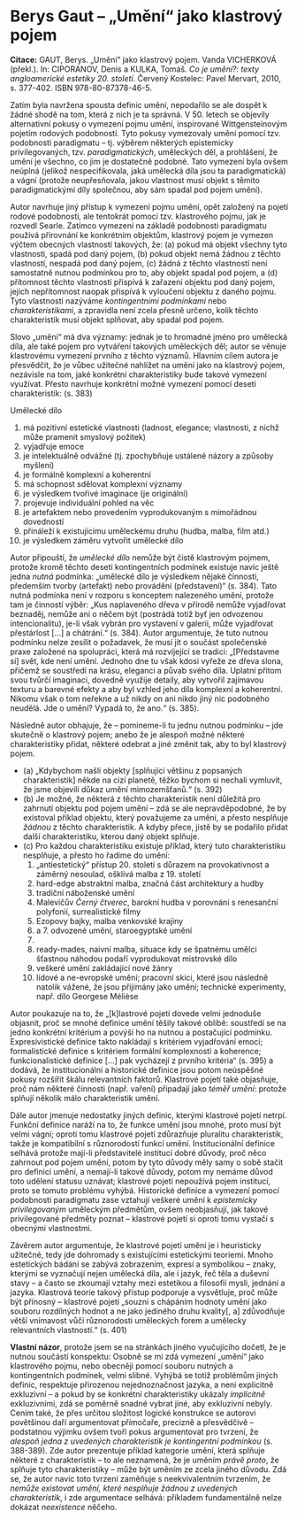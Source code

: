 # Berys Gaut – „Umění“ jako klastrový pojem

**Citace:** GAUT, Berys. „Umění“ jako klastrový pojem. Vanda VICHERKOVÁ (překl.). In: CIPORANOV, Denis a KULKA, Tomáš. _Co je umění?: texty angloamerické estetiky 20. století_. Červený Kostelec: Pavel Mervart, 2010, s. 377-402. ISBN 978-80-87378-46-5.

Zatím byla navržena spousta definic umění, nepodařilo se ale dospět k žádné shodě na tom, která z nich je ta správná. V 50. letech se objevily alternativní pokusy o vymezení pojmu umění, inspirované Wittgensteinovým pojetím rodových podobností. Tyto pokusy vymezovaly umění pomocí tzv. podobnosti paradigmatu – tj. výběrem některých epistemicky privilegovaných, tzv. _paradigmatických_, uměleckých děl, a prohlášení, že umění je všechno, co jim je dostatečně podobné. Tato vymezení byla ovšem neúplná (jelikož nespecifikovala, jaká umělecká díla jsou ta paradigmatická) a vágní (protože neupřesňovala, jakou vlastnost musí objekt s těmito paradigmatickými díly společnou, aby sám spadal pod pojem umění).

Autor navrhuje jiný přístup k vymezení pojmu umění, opět založený na pojetí rodové podobnosti, ale tentokrát pomocí tzv. klastrového pojmu, jak je rozvedl Searle. Zatímco vymezení na základě podobnosti paradigmatu používá přirovnání ke konkrétním objektům, klastrový pojem je vymezen výčtem obecných vlastností takových, že: (a) pokud má objekt všechny tyto vlastnosti, spadá pod daný pojem, (b) pokud objekt nemá žádnou z těchto vlastností, nespadá pod daný pojem, (c) žádná z těchto vlastností není samostatně nutnou podmínkou pro to, aby objekt spadal pod pojem, a (d) přítomnost těchto vlastností přispívá k zařazení objektu pod daný pojem, jejich nepřítomnost naopak přispívá k vyloučení objektu z daného pojmu. Tyto vlastnosti nazýváme _kontingentními podmínkami_ nebo _charakteristikami_, a zpravidla není zcela přesně určeno, kolik těchto charakteristik musí objekt splňovat, aby spadal pod pojem.

Slovo „umění“ má dva významy: jednak je to hromadné jméno pro umělecká díla, ale také pojem pro vytváření takových uměleckých děl; autor se věnuje klastrovému vymezení prvního z těchto významů. Hlavním cílem autora je přesvědčit, že je vůbec užitečné nahlížet na umění jako na klastrový pojem, nezávisle na tom, jaké konkrétní charakteristiky bude takové vymezení využívat. Přesto navrhuje konkrétní možné vymezení pomocí deseti charakteristik: (s. 383)

Umělecké dílo
  1. má pozitivní estetické vlastnosti (ladnost, elegance; vlastnosti, z nichž může pramenit smyslový požitek)
  2. vyjadřuje emoce
  3. je intelektuálně odvážné (tj. zpochybňuje ustálené názory a způsoby myšlení)
  4. je formálně komplexní a koherentní
  5. má schopnost sdělovat komplexní významy
  6. je výsledkem tvořivé imaginace (je originální)
  7. projevuje individuální pohled na věc
  8. je artefaktem nebo provedením vyprodukovaným s mimořádnou dovedností
  9. přináleží k existujícímu uměleckému druhu (hudba, malba, film atd.)
  10. je výsledkem záměru vytvořit umělecké dílo

Autor připouští, že _umělecké dílo_ nemůže být čistě klastrovým pojmem, protože kromě těchto deseti kontingentních podmínek existuje navíc ještě jedna _nutná_ podmínka: „umělecké dílo je výsledkem nějaké činnosti, předemším tvorby (artefakt) nebo provádění (představení)“ (s. 384). Tato nutná podmínka není v rozporu s konceptem nalezeného umění, protože tam je činností výběr: „Kus naplaveného dřeva v přírodě nemůže vyjadřovat beznaděj, nemůže ani o něčem být (postrádá totiž byť jen odvozenou intencionalitu), je-li však vybrán pro vystavení v galerii, může vyjadřovat přestárlost [...] a chátrání.“ (s. 384). Autor argumentuje, že tuto nutnou podmínku nelze zesílit o požadavek, že musí jít o součást společenské praxe založené na spolupráci, která má rozvíjející se tradici: „[Představme si] svět, kde není umění. Jednoho dne tu však kdosi vyřeže ze dřeva slona, přičemž se soustředí na krásu, eleganci a půvab svého díla. Uplatní přitom svou tvůrčí imaginaci, dovedně využije detaily, aby vytvořil zajímavou texturu a barevné efekty a aby byl vzhled jeho díla komplexní a koherentní. Nikomu však o tom neřekne a už nikdy on ani nikdo jiný nic podobného neudělá. Jde o umění? Vypadá to, že ano.“ (s. 385).

Následně autor obhajuje, že – pomineme-li tu jednu nutnou podmínku – jde skutečně o klastrový pojem; anebo že je alespoň možné některé charakteristiky přidat, některé odebrat a jiné změnit tak, aby to byl klastrový pojem.
  * (a) „Kdybychom našli objekty [splňující většinu z popsaných charakteristik] někde na cizí planetě, těžko bychom si nechali vymluvit, že jsme objevili důkaz umění mimozemšťanů.“ (s. 392)
  * (b) Je možné, že některá z těchto charakteristik není důležitá pro zahrnutí objektu pod pojem umění – zdá se ale nepravděpodobné, že by existoval příklad objektu, který považujeme za umění, a přesto nesplňuje _žádnou_ z těchto charakteristik. A kdyby přece, jistě by se podařilo přidat další charakteristiku, kterou daný objekt splňuje.
  * (c) Pro každou charakteristiku existuje příklad, který tuto charakteristiku nesplňuje, a přesto ho řadíme do umění:
    1. „antiestetický“ přístup 20. století s důrazem na provokativnost a záměrný nesoulad, ošklivá malba z 19. století
    2. hard-edge abstraktní malba, značná část architektury a hudby
    3. tradiční náboženské umění
    4. Malevičův _Černý čtverec_, barokní hudba v porovnání s renesanční polyfonií, surrealistické filmy
    5. Ezopovy bajky, malba venkovské krajiny
    6. a 7. odvozené umění, staroegyptské umění
    7. 
    8. ready-mades, naivní malba, situace kdy se špatnému umělci šťastnou náhodou podaří vyprodukovat mistrovské dílo
    9. veškeré umění zakládající nové žánry
    10. lidové a ne-evropské umění; pracovní skici, které jsou následně natolik vážené, že jsou přijímány jako umění; technické experimenty, např. dílo Georgese Mélièse

Autor poukazuje na to, že „[k]lastrové pojetí dovede velmi jednoduše objasnit, proč se mnohé definice umění těšily takové oblibě: soustředí se na jedno konkrétní kritérium a povýší ho na nutnou a postačující podmínku. Expresivistické definice takto nakládají s kritériem vyjadřování emocí; formalistické definice s kritériem formální komplexnosti a koherence; funkcionalistické definice [...] pak vycházejí z prvního kritéria“ (s. 395) a dodává, že institucionální a historické definice jsou potom neúspěšné pokusy rozšířit škálu relevantních faktorů. Klastrové pojetí také objasňuje, proč nám některé činnosti (např. vaření) připadají jako _téměř umění_: protože splňují několik málo charakteristik umění.

Dále autor jmenuje nedostatky jiných definic, kterými klastrové pojetí netrpí. Funkční definice naráží na to, že funkce umění jsou mnohé, proto musí být velmi vágní; oproti tomu klastrové pojetí zdůrazňuje pluralitu charakteristik, takže je kompatibilní s různorodostí funkcí umění. Institucionální definice selhává protože mají-li představitelé institucí dobré důvody, proč něco zahrnout pod pojem umění, potom by tyto důvody měly samy o sobě stačit pro definici umění, a nemají-li takové důvody, potom my nemáme důvod toto udělení statusu uznávat; klastrové pojetí nepoužívá pojem institucí, proto se tomuto problému vyhýbá. Historické definice a vymezení pomocí podobnosti paradigmatu zase vztahují veškeré umění k _epistemicky privilegovaným_ uměleckým předmětům, ovšem neobjasňují, jak takové privilegované předměty poznat – klastrové pojetí si oproti tomu vystačí s obecnými vlastnostmi.

Závěrem autor argumentuje, že klastrové pojetí umění je i heuristicky užitečné, tedy jde dohromady s existujícími estetickými teoriemi. Mnoho estetických bádání se zabývá zobrazením, expresí a symbolikou – znaky, kterými se vyznačují nejen umělecká díla, ale i jazyk, řeč těla a duševní stavy – a často se zkoumají vztahy mezi estetikou a filosofií mysli, jednání a jazyka. Klastrová teorie takový přístup podporuje a vysvětluje, proč může být přínosný – klastrové pojetí „souzní s chápáním hodnoty umění jako souboru rozdílných hodnot a ne jako jediného druhu kvality[, a] zdůvodňuje větší vnímavost vůči různorodosti uměleckých forem a umělecky relevantních vlastností.“ (s. 401)

**Vlastní názor**, protože jsem se na stránkách jiného vyučujícího dočetl, že je nutnou součástí konspektu:
Osobně se mi zdá vymezení „umění“ jako klastrového pojmu, nebo obecněji pomocí souboru nutných a kontingentních podmínek, velmi slibné. Vyhýbá se totiž problémům jiných definic, respektuje přirozenou nejednoznačnost jazyka, a není explicitně exkluzivní – a pokud by se konkrétní charakteristiky ukázaly _implicitně_ exkluzivními, zdá se poměrně snadné vybrat jiné, aby exkluzivní nebyly.
Cením také, že přes určitou složitost logické konstrukce se autorovi povětšinou daří argumentovat přímočaře, precizně a přesvědčivě – podstatnou výjimku ovšem tvoří pokus argumentovat pro tvrzení, že _alespoň jedna z uvedených charakteristik je kontingentní podmínkou_ (s. 388-389). Zde autor prezentuje příklad kategorie umění, která splňuje některé z charakteristik – to ale neznamená, že je uměním _právě proto_, že splňuje tyto charakteristiky – může být uměním ze zcela jiného důvodu. Zdá se, že autor navíc toto tvrzení zaměňuje s neekvivalentním tvrzením, že _nemůže existovat umění, které nesplňuje žádnou z uvedených charakteristik_, i zde argumentace selhává: příkladem fundamentálně nelze dokázat _neexistence_ něčeho.
